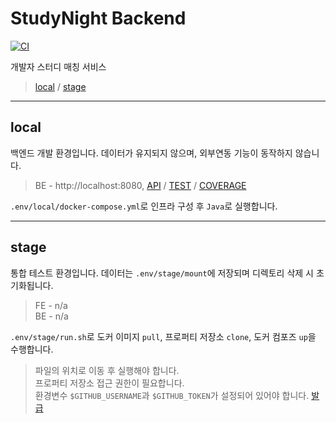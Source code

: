# StudyNight Backend

[![CI](https://github.com/group-happynewyear/studynight-backend/actions/workflows/ci.yml/badge.svg)](https://github.com/group-happynewyear/studynight-backend/actions/workflows/ci.yml)

개발자 스터디 매칭 서비스

> [local](#local) / [stage](#stage)

[//]: # (![diagram]&#40;./docs/diagram.jpg&#41;)

---

## local

백엔드 개발 환경입니다. 데이터가 유지되지 않으며, 외부연동 기능이 동작하지 않습니다.

> BE - http://localhost:8080,
[API](http://localhost:8080/swagger-ui.html) /
[TEST](http://localhost:8080/reports/tests/test/index.html) /
[COVERAGE](http://localhost:8080/reports/jacoco/test/html/index.html)

`.env/local/docker-compose.yml`로 인프라 구성 후 `Java`로 실행합니다.

---

## stage

통합 테스트 환경입니다. 데이터는 `.env/stage/mount`에 저장되며 디렉토리 삭제 시 초기화됩니다.

> FE - n/a   
> BE - n/a

`.env/stage/run.sh`로 도커 이미지 `pull`, 프로퍼티 저장소 `clone`, 도커 컴포즈 `up`을 수행합니다.

> 파일의 위치로 이동 후 실행해야 합니다.  
> 프로퍼티 저장소 접근 권한이 필요합니다.  
> 환경변수 `$GITHUB_USERNAME`과 `$GITHUB_TOKEN`가 설정되어 있어야 합니다. [발급](https://github.com/settings/tokens)
